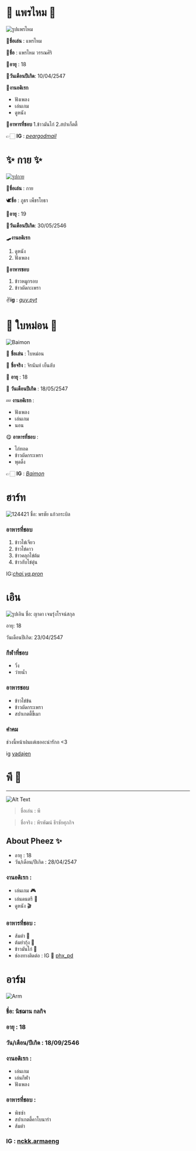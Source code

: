 # 🐾 แพรไหม 🐾
![รูปแพรไหม](https://cdn.discordapp.com/attachments/1011284300198584330/1011286858128445510/IMG_6671.jpg)

🌻**ชื่อเล่น** : แพรไหม

🌴**ชื่อ** : แพรไหม วรรณศิริ

🦋**อายุ** : 18

🎂**วันเดือนปีเกิด**: 10/04/2547


🍄**งานอดิเรก**
* ฟังเพลง 
* เล่นเกม 
* ดูหนัง

🍑**อาหารที่ชอบ**
1.ข้าวมันไก่
2.สปาเก็ตตี้

👉🏻 **IG** : *[peargodmail](https://www.instagram.com/peargodmail/)*


# ✨ กาย ✨
[![รูปกาย](https://cdn.discordapp.com/attachments/1009828568165011654/1011247235780051034/unknown.png)](https://www.instagram.com/guy.pyt/?hl=th)

🎈**ชื่อเล่น** : กาย

🕊️**ชื่อ** : ภูธร เพ็ชรโยธา

🔅**อายุ** : 19

🎂**วันเดือนปีเกิด**: 30/05/2546 


🛹**งานอดิเรก**
1. ดูหนัง  
2. ฟังเพลง

🍕**อาหารชอบ**
1. ข้าวหมูกรอบ 
2. ข้าวผัดกะเพรา

✌**ig** : *[guy.pyt](https://www.instagram.com/guy.pyt/?hl=th)*


# 🌿 ใบหม่อน 🌿
![Baimon](https://cdn.discordapp.com/attachments/1010970264177221742/1011250318891302922/S__13377555.jpg)

📛 **ชื่อเล่น** : ใบหม่อน

💯 **ชื่อจริง** : จิรนันท์ เย็นลับ

🔞 **อายุ** : 18

🎉 **วันเดือนปีเกิด** : 18/05/2547


💤 **งานอดิเรก** : 
* ฟังเพลง
* เล่นเกม
* นอน

😋 **อาหารที่ชอบ** : 
* ไก่ทอด
* ข้าวผัดกระเพรา
* พุดดิ้ง

👉🏻 **IG** : *[Baimon](https://www.instagram.com/samoyed_narukk/)*


# ฮาร์ท
![124421](https://user-images.githubusercontent.com/110714179/185802769-88a2836f-0f9c-436a-838e-14252f02dd33.jpg)
ชื่อ: พรชัย แก้วกระบิล

### อาหารที่ชอบ  
1. ข้าวไข่เจียว    
2. ข้าวไข่ดาว   
3. ข้าวคลุกไข่ต้ม    
4. ข้าวกับไข่ตุ๋น

IG:[_chai.ya.pron_](https://www.instagram.com/_chai.ya.pron_/)



# เอิน
![รูปเอิน](https://cdn.discordapp.com/attachments/943512999182880849/1011268023316914206/B18CF98A-10FB-4A1C-AE01-9571634E2AA9.jpg)
ชื่อ: ญาดา เจนรุ่งโรจน์สกุล

อายุ: 18

วันเดือนปีเกิด: 23/04/2547

### กีฬาที่ชอบ
- วิ่ง
- ว่ายน้ำ

### อาหารชอบ
- ข้าวไข่ข้น
- ข้าวผัดกระเพรา
- สปาเกตตี้ขี้เมา

### คำคม
  ช่วงนี้หน้าฝนแต่เธออะน่ารักก <3

ig  [yadajen](https://instagram.com/yadajen?igshid=YmMyMTA2M2Y=)

# พี 🦁
---
![Alt Text](https://media.discordapp.net/attachments/1011254484229427301/1011256195396403220/296584495_480764453382632_7935728161928045272_n.jpg?width=1238&height=825)

> ชื่อเล่น : พี  

> ชื่อจริง : พีรพัฒน์ ธีรชัยศุภกิจ
## About Pheez ✨
* อายุ : 18
* วัน/เดือน/ปีเกิด : 28/04/2547
### งานอดิเรก :
* เล่นเกม 🎮
* เล่นดนตรี 🥁
* ดูหนัง 🎬
### อาหารที่ชอบ :
* ส้มตำ 🍊
* ต้มยำกุ้ง 🦐
* ข้าวมันไก่ 🐔
* ช่องทางติดต่อ : IG 🥣 [phx_pd](https://instagram.com/phx_pd?igshid=YmMyMTA2M2Y=)


# อาร์ม
![Arm](https://cdn.discordapp.com/attachments/1009828568165011652/1011265939834142811/2016A0C1-AA7E-46D7-A908-7973FF0E4484.jpg)

### ชื่อ: นิชฌาน กลกิจ
### อายุ : 18
### วัน/เดือน/ปีเกิด : 18/09/2546

### งานอดิเรก :
* เล่นเกม
* เล่นกีฬา
* ฟังเพลง
### อาหารที่ชอบ  :
* พิซซ่า 
* สปาเกตตี้คาโบนาร่า
* ส้มตำ


### IG : [nckk.armaeng](https://www.instagram.com/nckk.armaeng/)
